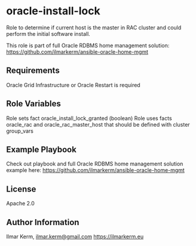 oracle-install-lock
=========

Role to determine if current host is the master in RAC cluster and could perform the initial software install.

This role is part of full Oracle RDBMS home management solution:
https://github.com/ilmarkerm/ansible-oracle-home-mgmt

Requirements
------------

Oracle Grid Infrastructure or Oracle Restart is required

Role Variables
--------------

Role sets fact oracle_install_lock_granted (boolean)
Role uses facts oracle_rac and oracle_rac_master_host that should be defined with cluster group_vars

Example Playbook
----------------

Check out playbook and full Oracle RDBMS home management solution example here: https://github.com/ilmarkerm/ansible-oracle-home-mgmt

License
-------

Apache 2.0

Author Information
------------------

Ilmar Kerm, ilmar.kerm@gmail.com
https://ilmarkerm.eu
